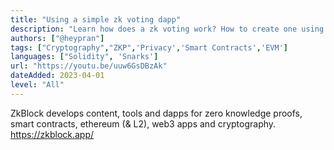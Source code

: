 ```yaml
---
title: "Using a simple zk voting dapp"
description: "Learn how does a zk voting work? How to create one using zkblock.app?"
authors: ["@heypran"]
tags: ["Cryptography","ZKP",'Privacy','Smart Contracts','EVM']
languages: ["Solidity", 'Snarks']
url: "https://youtu.be/uuw6GsDBzAk"
dateAdded: 2023-04-01
level: "All"
---
```


ZkBlock develops content, tools and dapps for zero knowledge proofs, smart contracts, ethereum (& L2), web3 apps and cryptography. https://zkblock.app/
